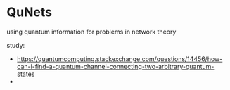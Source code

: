 # QuNets
using quantum information for problems in network theory

study:
* https://quantumcomputing.stackexchange.com/questions/14456/how-can-i-find-a-quantum-channel-connecting-two-arbitrary-quantum-states
* 
